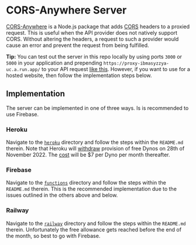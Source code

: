 # CORS-Anywhere Server

[CORS-Anywhere](https://www.npmjs.com/package/cors-anywhere) is a Node.js package that adds [CORS](https://developer.mozilla.org/en-US/docs/Web/HTTP/CORS) headers to a proxied request. This is useful when the API provider does not natively support CORS. Without altering the headers, a request to such a provider would cause an error and prevent the request from being fulfilled.

**Tip:** You can test out the server in this repo locally by using ports `3000` or `5000` in your application and prepending `https://proxy-ibmasyzzya-uc.a.run.app/` to your API request [like this](https://github.com/Isoaxe/ravenous/blob/master/src/util/searchYelp.js#L10). However, if you want to use for a hosted website, then follow the implementation steps below.

## Implementation

The server can be implemented in one of three ways. Is is recommended to use Firebase.

### Heroku

Navigate to the [`heroku`](https://github.com/Isoaxe/cors-server/tree/master/heroku) directory and follow the steps within the `README.md` therein. Note that Heroku will [withdraw](https://devcenter.heroku.com/articles/free-dyno-hours) provision of free Dynos on 28th of November 2022. The [cost](https://www.heroku.com/pricing) will be $7 per Dyno per month thereafter.

### Firebase

Navigate to the [`functions`](https://github.com/Isoaxe/cors-server/tree/master/functions) directory and follow the steps within the `README.md` therein. This is the recommended implementation due to the issues outlined in the others above and below.

### Railway

Navigate to the [`railway`](https://github.com/Isoaxe/cors-server/tree/master/railway) directory and follow the steps within the `README.md` therein. Unfortunately the free allowance gets reached before the end of the month, so best to go with Firebase.